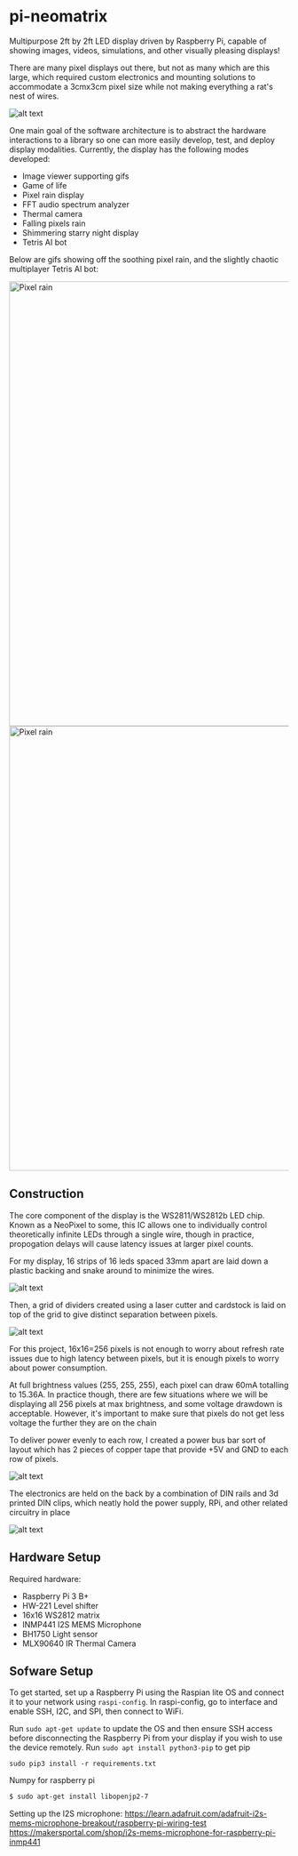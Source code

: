 # pi-neomatrix
Multipurpose 2ft by 2ft LED display driven by Raspberry Pi, capable of showing images, videos, simulations, and other visually pleasing displays!

There are many pixel displays out there, but not as many which are this large, which required custom electronics and mounting solutions to accommodate a 3cmx3cm pixel size while not making everything a rat's nest of wires.

![alt text](https://github.com/mtaost/pi-neomatrix/blob/master/repo_images/gol_demo.gif "Display playing Conways Game of Life")

One main goal of the software architecture is to abstract the hardware interactions to a library so one can more easily develop, test, and deploy display modalities. Currently, the display has the following modes developed:

- Image viewer supporting gifs
- Game of life
- Pixel rain display
- FFT audio spectrum analyzer
- Thermal camera
- Falling pixels rain
- Shimmering starry night display
- Tetris AI bot

Below are gifs showing off the soothing pixel rain, and the slightly chaotic multiplayer Tetris AI bot:
  
<img src="https://github.com/mtaost/pi-neomatrix/blob/master/repo_images/rain_demo.gif" alt="Pixel rain" width="800">
<img src="https://github.com/mtaost/pi-neomatrix/blob/master/repo_images/tetris_demo.gif" alt="Pixel rain" width="800">
  
## Construction ##
The core component of the display is the WS2811/WS2812b LED chip. Known as a NeoPixel to some, this IC allows one to individually control theoretically infinite LEDs through a single wire, though in practice, propogation delays will cause latency issues at larger pixel counts. 

For my display, 16 strips of 16 leds spaced 33mm apart are laid down a plastic backing and snake around to minimize the wires. 

![alt text](https://github.com/mtaost/pi-neomatrix/blob/master/repo_images/board_1.jpg?raw=true "Base board with led strips")

Then, a grid of dividers created using a laser cutter and cardstock is laid on top of the grid to give distinct separation between pixels. 

![alt text](https://github.com/mtaost/pi-neomatrix/blob/master/repo_images/board_4.jpg?raw=true "Dividers")

For this project, 16x16=256 pixels is not enough to worry about refresh rate issues due to high latency between pixels, but it is enough pixels to worry about power consumption.

At full brightness values (255, 255, 255), each pixel can draw 60mA totalling to 15.36A. In practice though, there are few situations where we will be displaying all 256 pixels at max brightness, and some voltage drawdown is acceptable. However, it's important to make sure that pixels do not get less voltage the further they are on the chain

To deliver power evenly to each row, I created a power bus bar sort of layout which has 2 pieces of copper tape that provide +5V and GND to each row of pixels. 

![alt text](https://github.com/mtaost/pi-neomatrix/blob/master/repo_images/board_2.jpg?raw=true "Power bus")

The electronics are held on the back by a combination of DIN rails and 3d printed DIN clips, which neatly hold the power supply, RPi, and other related circuitry in place

![alt text](https://github.com/mtaost/pi-neomatrix/blob/master/repo_images/din_0.jpg?raw=true "DIN Rail")

## Hardware Setup ##
Required hardware:

- Raspberry Pi 3 B+
- HW-221 Level shifter
- 16x16 WS2812 matrix
- INMP441 I2S MEMS Microphone
- BH1750 Light sensor
- MLX90640 IR Thermal Camera

## Sofware Setup ##
To get started, set up a Raspberry Pi using the Raspian lite OS and connect it to your network using `raspi-config`. In raspi-config, go to interface and enable SSH, I2C, and SPI, then connect to WiFi.

Run `sudo apt-get update` to update the OS and then ensure SSH access before disconnecting the Raspberry Pi from your display if you wish to use the device remotely. 
Run `sudo apt install python3-pip` to get pip 

`sudo pip3 install -r requirements.txt`

Numpy for raspberry pi
```bash
$ sudo apt-get install libopenjp2-7
```

Setting up the I2S microphone:
https://learn.adafruit.com/adafruit-i2s-mems-microphone-breakout/raspberry-pi-wiring-test
https://makersportal.com/shop/i2s-mems-microphone-for-raspberry-pi-inmp441
